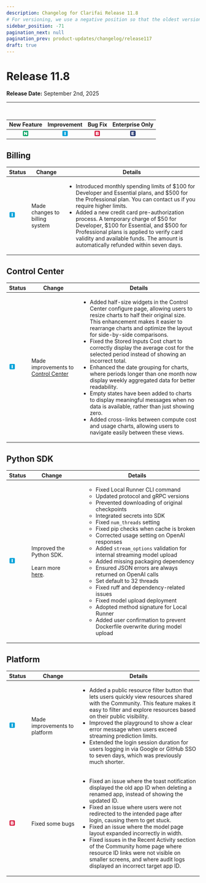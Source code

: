 ```yaml
---
description: Changelog for Clarifai Release 11.8
# For versioning, we use a negative position so that the oldest versions are displayed at the bottom. Any time you add a new version, increase the position by -1. 
sidebar_position: -71
pagination_next: null
pagination_prev: product-updates/changelog/release117
draft: true
---
```


# Release 11.8

**Release Date:** September 2nd, 2025

<hr/>

<br />

| New Feature | Improvement | Bug Fix | Enterprise Only |
| :---: | :---: | :---: | :---: |
| ![new-feature](/img/new_feature.jpg) |![improvement](/img/improvement.jpg) | ![bug](/img/bug.jpg) | ![enterprise](/img/enterprise.jpg) |

## Billing 

|Status                                |Change                  |Details                    |
|--------------------------------------|------------------------|---------------------------|
|![improvement](/img/improvement.jpg)| Made changes to billing system  | <ul> <li> Introduced monthly spending limits of $100 for Developer and Essential plans, and $500 for the Professional plan. You can contact us if you require higher limits.</li> <li> Added a new credit card pre-authorization process. A temporary charge of $50 for Developer, $100 for Essential, and $500 for Professional plans is applied to verify card validity and available funds. The amount is automatically refunded within seven days.</li> </ul>  |

## Control Center

|Status                                |Change                  |Details                    |
|--------------------------------------|------------------------|---------------------------|
| ![improvement](/img/improvement.jpg) | Made improvements to [Control Center](https://docs.clarifai.com/control/control-center/) | <ul> <li> Added half-size widgets in the Control Center configure page, allowing users to resize charts to half their original size. This enhancement makes it easier to rearrange charts and optimize the layout for side-by-side comparisons.</li><li> Fixed the Stored Inputs Cost chart to correctly display the average cost for the selected period instead of showing an incorrect total.</li> <li> Enhanced the date grouping for charts, where periods longer than one month now display weekly aggregated data for better readability.</li> <li> Empty states have been added to charts to display meaningful messages when no data is available, rather than just showing zero.</li><li> Added cross-links between compute cost and usage charts, allowing users to navigate easily between these views.</li></ul>  |

## Python SDK

|Status                                |Change                  |Details                    |
|--------------------------------------|------------------------|---------------------------|
|![improvement](/img/improvement.jpg)  | Improved the Python SDK. <br/> <br/> Learn more [here](https://github.com/Clarifai/clarifai-python/blob/master/CHANGELOG.md).   | <ul> <ul><li>Fixed Local Runner CLI command</li><li>Updated protocol and gRPC versions</li><li>Prevented downloading of original checkpoints</li><li>Integrated secrets into SDK</li><li>Fixed <code>num_threads</code> setting</li><li>Fixed pip checks when cache is broken</li><li>Corrected usage setting on OpenAI responses</li><li>Added <code>stream_options</code> validation for internal streaming model upload</li><li>Added missing packaging dependency</li><li>Ensured JSON errors are always returned on OpenAI calls</li><li>Set default to 32 threads</li><li>Fixed ruff and dependency-related issues</li><li>Fixed model upload deployment</li><li>Adopted method signature for Local Runner</li><li>Added user confirmation to prevent Dockerfile overwrite during model upload</li></ul> </ul>  |

## Platform

|Status                                |Change                  |Details                    |
|--------------------------------------|------------------------|---------------------------|
|![improvement](/img/improvement.jpg) | Made improvements to platform| <ul> <li> Added a public resource filter button that lets users quickly view resources shared with the Community. This feature makes it easy to filter and explore resources based on their public visibility.</li> <li> Improved the playground to show a clear error message when users exceed streaming prediction limits. </li><li> Extended the login session duration for users logging in via Google or GitHub SSO to seven days, which was previously much shorter.</li> </ul>  |
|![bug](/img/bug.jpg)  | Fixed some bugs  | <ul> <li> Fixed an issue where the toast notification displayed the old app ID when deleting a renamed app, instead of showing the updated ID.</li> <li> Fixed an issue where users were not redirected to the intended page after login, causing them to get stuck.</li> <li> Fixed an issue where the model page layout expanded incorrectly in width.</li> <li> Fixed issues in the Recent Activity section of the Community home page where resource ID links were not visible on smaller screens, and where audit logs displayed an incorrect target app ID.</li> </ul>  |
